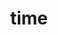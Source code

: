 ---
title: "time"
layout: cache
categories: [package, develop]
meta: {"compilers": ["gcc@=11.4.0", "gcc@=12.4.0", "oneapi@=2024.1.0", "oneapi@=2024.2.1"], "num_specs": 5, "num_specs_by_stack": {"aws-pcluster-neoverse_v1": 1, "aws-pcluster-x86_64_v4": 2, "e4s": 1, "e4s-oneapi": 1, "root": 5}, "oss": ["amzn2", "ubuntu22.04"], "platforms": ["linux"], "stacks": ["aws-pcluster-neoverse_v1", "aws-pcluster-x86_64_v4", "e4s", "e4s-oneapi", "root"], "targets": ["neoverse_v1", "x86_64_v3", "x86_64_v4"], "versions": ["1.9"]}
spec_details: [{"compiler": "oneapi@=2024.1.0", "hash": "d2ezikv4merriul5gdqjsuxgfmdnlx7i", "os": "amzn2", "platform": "linux", "size": "-", "stacks": ["aws-pcluster-x86_64_v4", "root"], "target": "x86_64_v4", "variants": ["build_system=autotools"], "versions": ["1.9"]}, {"compiler": "oneapi@=2024.1.0", "hash": "j3q7xcunyvtvaf34jtyijcpjhfbpbjpx", "os": "amzn2", "platform": "linux", "size": "-", "stacks": ["aws-pcluster-x86_64_v4", "root"], "target": "x86_64_v3", "variants": ["build_system=autotools"], "versions": ["1.9"]}, {"compiler": "oneapi@=2024.2.1", "hash": "k6lzbp6x7hnw4m5vpijqavjiomek6fv6", "os": "ubuntu22.04", "platform": "linux", "size": "-", "stacks": ["e4s-oneapi", "root"], "target": "x86_64_v3", "variants": ["build_system=autotools"], "versions": ["1.9"]}, {"compiler": "gcc@=12.4.0", "hash": "sojj43yxo2imqpm3rjqxlhb3peo2enca", "os": "amzn2", "platform": "linux", "size": "-", "stacks": ["aws-pcluster-neoverse_v1", "root"], "target": "neoverse_v1", "variants": ["build_system=autotools"], "versions": ["1.9"]}, {"compiler": "gcc@=11.4.0", "hash": "vdd2esvlhypme2y36uadmmfg2jducfqp", "os": "ubuntu22.04", "platform": "linux", "size": "-", "stacks": ["e4s", "root"], "target": "x86_64_v3", "variants": ["build_system=autotools"], "versions": ["1.9"]}]
---